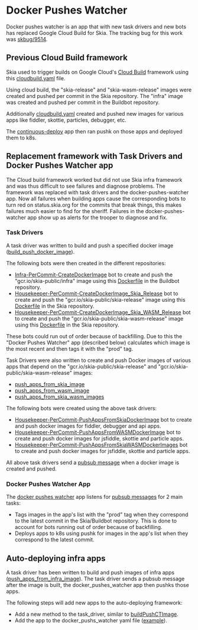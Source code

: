 Docker Pushes Watcher
=====================

Docker pushes watcher is an app that with new task drivers and new bots has replaced
Google Cloud Build for Skia. The tracking bug for this work was [skbug/9514](https://bugs.chromium.org/p/skia/issues/detail?id=9514).


## Previous Cloud Build framework

Skia used to trigger builds on Google Cloud's [Cloud Build](https://cloud.google.com/cloud-build/)
framework using this [cloudbuild.yaml](https://skia.googlesource.com/skia/+show/6f217e0f8d2e5f06e36d426becd818aeefe39919/docker/cloudbuild.yaml) file.

Using cloud build, the "skia-release" and "skia-wasm-release" images were created and pushed per commit in the Skia
repository. The "infra" image was created and pushed per commit in the Buildbot repository.

Additionally [cloudbuild.yaml](https://skia.googlesource.com/skia/+show/6f217e0f8d2e5f06e36d426becd818aeefe39919/docker/cloudbuild.yaml) created and pushed
new images for various apps like fiddler, skottie, particles, debugger, etc.

The [continuous-deploy](https://skia.googlesource.com/buildbot/+show/1985cd594e9f8c7bdec82b89e110df7466ee3cf8/kube/go/continuous-deploy/) app then ran pushk
on those apps and deployed them to k8s.


## Replacement framework with Task Drivers and Docker Pushes Watcher app

The Cloud build framework worked but did not use Skia infra framework and was thus difficult to see
failures and diagnose problems. The framework was replaced with task drivers and the docker-pushes-watcher app.
Now all failures when building apps cause the corresponding bots to turn red on status.skia.org for the
commits that break things, this makes failures much easier to find for the sheriff.
Failures in the docker-pushes-watcher app show up as alerts for the trooper to diagnose and fix.


### Task Drivers

A task driver was written to build and push a specified docker image ([build_push_docker_image](https://skia.googlesource.com/buildbot/+show/master/infra/bots/task_drivers/build_push_docker_image/)).

The following bots were then created in the different repositories:
* [Infra-PerCommit-CreateDockerImage](https://status.skia.org/repo/infra?commit_label=author&filter=search&search_value=CreateDockerImage) bot to create and push the "gcr.io/skia-public/infra" image using this [Dockerfile](https://skia.googlesource.com/buildbot/+show/master/docker/Dockerfile) in the Buildbot repository.
* [Housekeeper-PerCommit-CreateDockerImage_Skia_Release](https://status.skia.org/repo/skia?commit_label=author&filter=search&search_value=CreateDockerImage_Skia_Release) bot to create and push the "gcr.io/skia-public/skia-release" image using this [Dockerfile](https://skia.googlesource.com/skia/+show/master/docker/skia-release/Dockerfile) in the Skia repository.
* [Housekeeper-PerCommit-CreateDockerImage_Skia_WASM_Release](https://status.skia.org/repo/skia?commit_label=author&filter=search&search_value=CreateDockerImage_Skia_WASM_Release) bot to create and push the "gcr.io/skia-public/skia-wasm-release" image using this [Dockerfile](https://skia.googlesource.com/skia/+show/master/docker/skia-wasm-release/Dockerfile) in the Skia repository.

These bots could run out of order because of backfilling. Due to this the "Docker Pushes Watcher" app (described below) calculates which image is the
most recent and then tags it with the "prod" tag.

Task Drivers were also written to create and push Docker images of various apps that depend on the "gcr.io/skia-public/skia-release" and "gcr.io/skia-public/skia-wasm-release" images:
* [push_apps_from_skia_image](https://skia.googlesource.com/buildbot/+show/master/infra/bots/task_drivers/push_apps_from_skia_image/)
* [push_apps_from_wasm_image](https://skia.googlesource.com/buildbot/+show/master/infra/bots/task_drivers/push_apps_from_wasm_image/)
* [push_apps_from_skia_wasm_images](https://skia.googlesource.com/buildbot/+show/master/infra/bots/task_drivers/push_apps_from_skia_wasm_images/)

The following bots were created using the above task drivers:
* [Housekeeper-PerCommit-PushAppsFromSkiaDockerImage](https://status.skia.org/repo/skia?commit_label=author&filter=search&search_value=PushAppsFromSkiaDockerImage) bot to create and push docker images for fiddler, debugger and api apps.
* [Housekeeper-PerCommit-PushAppsFromWASMDockerImage](https://status.skia.org/repo/skia?commit_label=author&filter=search&search_value=PushAppsFromWASMDockerImage) bot to create and push docker images for jsfiddle, skottie and particle apps.
* [Housekeeper-PerCommit-PushAppsFromSkiaWASMDockerImages](https://status.skia.org/repo/skia?commit_label=author&filter=search&search_value=PushAppsFromSkiaWASMDockerImages) bot to create and push docker images for jsfiddle, skottie and particle apps.

All above task drivers send a [pubsub message](https://skia.googlesource.com/buildbot/+show/master/go/docker/build/pubsub/pubsub.go#15) when a docker image is created and pushed.


### Docker Pushes Watcher App

The [docker pushes watcher](https://skia.googlesource.com/buildbot/+show/master/docker_pushes_watcher/) app listens for [pubsub messages](https://skia.googlesource.com/buildbot/+show/master/go/docker/build/pubsub/pubsub.go#15) for 2 main tasks:
* Tags images in the app's list with the "prod" tag when they correspond to the latest commit in the Skia/Buildbot repository. This is done to account for bots running out of order because of backfilling.
* Deploys apps to k8s using pushk for images in the app's list when they correspond to the latest commit.


## Auto-deploying infra apps

A task driver has been written to build and push images of infra apps ([push_apps_from_infra_image](https://skia.googlesource.com/buildbot/+show/master/infra/bots/task_drivers/push_apps_from_infra_image/)). The task driver sends a pubsub message after the image is built, the docker_pushes_watcher app then pushks those apps.

The following steps will add new apps to the auto-deploying framework:
* Add a new method to the task_driver, similar to [buildPushCTImage](https://skia.googlesource.com/buildbot/+show/c7ce9ee7b475f4c8032301225baccbd4442f7f0f/infra/bots/task_drivers/push_apps_from_infra_image/push_apps_from_infra_image.go#189).
* Add the app to the docker_pushs_watcher yaml file ([example](https://skia.googlesource.com/k8s-config/+diff/399dc9fbeca5f2c92a67d4d25d7273ee5cf4b680%5E%21/#F0)).
